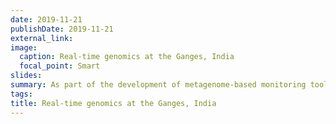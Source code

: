 ```yaml
---
date: 2019-11-21
publishDate: 2019-11-21
external_link: 
image:
  caption: Real-time genomics at the Ganges, India
  focal_point: Smart
slides: 
summary: As part of the development of metagenome-based monitoring tools to track antibiotic resistance in rivers, we travelled close to the source of the Ganges to take water samples and perform on-site nanopore sequencing.   
tags:
title: Real-time genomics at the Ganges, India
---
```

